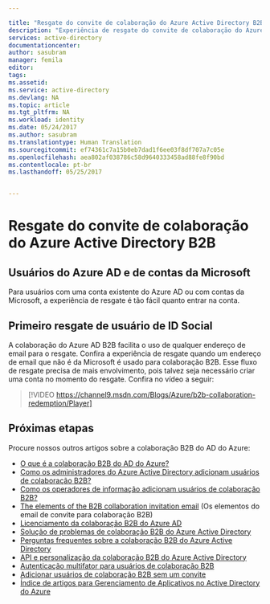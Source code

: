 ```yaml
---

title: "Resgate do convite de colaboração do Azure Active Directory B2B | Microsoft Docs"
description: "Experiência de resgate do convite de colaboração do Azure Active Directory B2B"
services: active-directory
documentationcenter: 
author: sasubram
manager: femila
editor: 
tags: 
ms.assetid: 
ms.service: active-directory
ms.devlang: NA
ms.topic: article
ms.tgt_pltfrm: NA
ms.workload: identity
ms.date: 05/24/2017
ms.author: sasubram
ms.translationtype: Human Translation
ms.sourcegitcommit: ef74361c7a15b0eb7dad1f6ee03f8df707a7c05e
ms.openlocfilehash: aea802af038786c58d9640333458ad88fe8f90bd
ms.contentlocale: pt-br
ms.lasthandoff: 05/25/2017


---
```



# <a name="azure-active-directory-b2b-collaboration-invitation-redemption"></a>Resgate do convite de colaboração do Azure Active Directory B2B

## <a name="azure-ad-and-microsoft-account-users"></a>Usuários do Azure AD e de contas da Microsoft
Para usuários com uma conta existente do Azure AD ou com contas da Microsoft, a experiência de resgate é tão fácil quanto entrar na conta.

## <a name="social-id-user-first-time-redemption"></a>Primeiro resgate de usuário de ID Social
A colaboração do Azure AD B2B facilita o uso de qualquer endereço de email para o resgate. Confira a experiência de resgate quando um endereço de email que não é da Microsoft é usado para colaboração B2B. Esse fluxo de resgate precisa de mais envolvimento, pois talvez seja necessário criar uma conta no momento do resgate. Confira no vídeo a seguir:

> [!VIDEO https://channel9.msdn.com/Blogs/Azure/b2b-collaboration-redemption/Player]
> 

## <a name="next-steps"></a>Próximas etapas

Procure nossos outros artigos sobre a colaboração B2B do AD do Azure:

* [O que é a colaboração B2B do AD do Azure?](active-directory-b2b-what-is-azure-ad-b2b.md)
* [Como os administradores do Azure Active Directory adicionam usuários de colaboração B2B?](active-directory-b2b-admin-add-users.md)
* [Como os operadores de informação adicionam usuários de colaboração B2B?](active-directory-b2b-iw-add-users.md)
* [The elements of the B2B collaboration invitation email](active-directory-b2b-invitation-email.md) (Os elementos do email de convite para colaboração B2B)
* [Licenciamento da colaboração B2B do Azure AD](active-directory-b2b-licensing.md)
* [Solução de problemas de colaboração B2B do Azure Active Directory](active-directory-b2b-troubleshooting.md)
* [Perguntas frequentes sobre a colaboração B2B do Azure Active Directory](active-directory-b2b-faq.md)
* [API e personalização da colaboração B2B do Azure Active Directory](active-directory-b2b-api.md)
* [Autenticação multifator para usuários de colaboração B2B](active-directory-b2b-mfa-instructions.md)
* [Adicionar usuários de colaboração B2B sem um convite](active-directory-b2b-add-user-without-invite.md)
* [Índice de artigos para Gerenciamento de Aplicativos no Active Directory do Azure](active-directory-apps-index.md)

